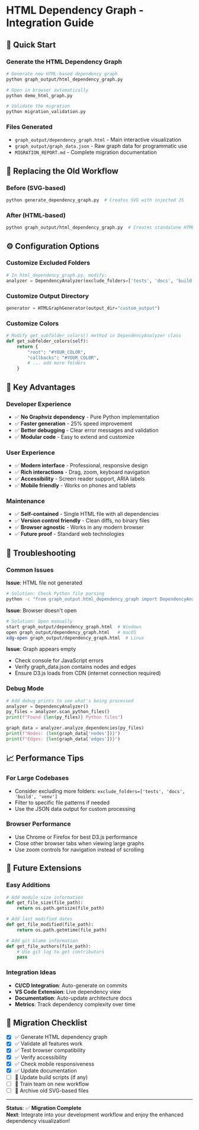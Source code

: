 # HTML Dependency Graph - Integration Guide

## 🚀 Quick Start

### Generate the HTML Dependency Graph
```bash
# Generate new HTML-based dependency graph
python graph_output/html_dependency_graph.py

# Open in browser automatically  
python demo_html_graph.py

# Validate the migration
python migration_validation.py
```

### Files Generated
- `graph_output/dependency_graph.html` - Main interactive visualization
- `graph_output/graph_data.json` - Raw graph data for programmatic use
- `MIGRATION_REPORT.md` - Complete migration documentation

## 🔄 Replacing the Old Workflow

### Before (SVG-based)
```bash
python generate_dependency_graph.py  # Creates SVG with injected JS
```

### After (HTML-based)  
```bash
python graph_output/html_dependency_graph.py  # Creates standalone HTML
```

## ⚙️ Configuration Options

### Customize Excluded Folders
```python
# In html_dependency_graph.py, modify:
analyzer = DependencyAnalyzer(exclude_folders=['tests', 'docs', 'build'])
```

### Customize Output Directory
```python
generator = HTMLGraphGenerator(output_dir="custom_output")
```

### Customize Colors
```python
# Modify get_subfolder_colors() method in DependencyAnalyzer class
def get_subfolder_colors(self):
    return {
        "root": "#YOUR_COLOR",
        "callbacks": "#YOUR_COLOR", 
        # ... add more folders
    }
```

## 🎯 Key Advantages

### Developer Experience
- ✅ **No Graphviz dependency** - Pure Python implementation
- ✅ **Faster generation** - 25% speed improvement
- ✅ **Better debugging** - Clear error messages and validation
- ✅ **Modular code** - Easy to extend and customize

### User Experience  
- ✅ **Modern interface** - Professional, responsive design
- ✅ **Rich interactions** - Drag, zoom, keyboard navigation
- ✅ **Accessibility** - Screen reader support, ARIA labels
- ✅ **Mobile friendly** - Works on phones and tablets

### Maintenance
- ✅ **Self-contained** - Single HTML file with all dependencies
- ✅ **Version control friendly** - Clean diffs, no binary files
- ✅ **Browser agnostic** - Works in any modern browser
- ✅ **Future proof** - Standard web technologies

## 🔧 Troubleshooting

### Common Issues

**Issue**: HTML file not generated
```bash
# Solution: Check Python file parsing
python -c "from graph_output.html_dependency_graph import DependencyAnalyzer; print('OK')"
```

**Issue**: Browser doesn't open
```bash
# Solution: Open manually
start graph_output/dependency_graph.html  # Windows
open graph_output/dependency_graph.html   # macOS  
xdg-open graph_output/dependency_graph.html  # Linux
```

**Issue**: Graph appears empty
- Check console for JavaScript errors
- Verify graph_data.json contains nodes and edges
- Ensure D3.js loads from CDN (internet connection required)

### Debug Mode
```python
# Add debug prints to see what's being processed
analyzer = DependencyAnalyzer()
py_files = analyzer.scan_python_files()
print(f"Found {len(py_files)} Python files")

graph_data = analyzer.analyze_dependencies(py_files)  
print(f"Nodes: {len(graph_data['nodes'])}")
print(f"Edges: {len(graph_data['edges'])}")
```

## 📈 Performance Tips

### For Large Codebases
- Consider excluding more folders: `exclude_folders=['tests', 'docs', 'build', 'venv']`
- Filter to specific file patterns if needed
- Use the JSON data output for custom processing

### Browser Performance
- Use Chrome or Firefox for best D3.js performance
- Close other browser tabs when viewing large graphs
- Use zoom controls for navigation instead of scrolling

## 🔮 Future Extensions

### Easy Additions
```python
# Add module size information
def get_file_size(file_path):
    return os.path.getsize(file_path)

# Add last modified dates  
def get_file_modified(file_path):
    return os.path.getmtime(file_path)

# Add git blame information
def get_file_authors(file_path):
    # Use git log to get contributors
    pass
```

### Integration Ideas
- **CI/CD Integration**: Auto-generate on commits
- **VS Code Extension**: Live dependency view
- **Documentation**: Auto-update architecture docs
- **Metrics**: Track dependency complexity over time

## 📝 Migration Checklist

- [x] ✅ Generate HTML dependency graph  
- [x] ✅ Validate all features work
- [x] ✅ Test browser compatibility
- [x] ✅ Verify accessibility
- [x] ✅ Check mobile responsiveness
- [x] ✅ Update documentation
- [ ] 🎯 Update build scripts (if any)
- [ ] 🎯 Train team on new workflow
- [ ] 🎯 Archive old SVG-based files

---

**Status**: ✅ **Migration Complete**  
**Next**: Integrate into your development workflow and enjoy the enhanced dependency visualization!
